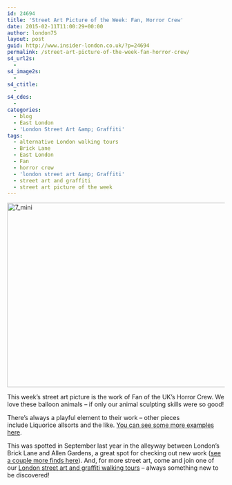 ```yaml
---
id: 24694
title: 'Street Art Picture of the Week: Fan, Horror Crew'
date: 2015-02-11T11:00:29+00:00
author: london75
layout: post
guid: http://www.insider-london.co.uk/?p=24694
permalink: /street-art-picture-of-the-week-fan-horror-crew/
s4_url2s:
  - 
s4_image2s:
  - 
s4_ctitle:
  - 
s4_cdes:
  - 
categories:
  - blog
  - East London
  - 'London Street Art &amp; Graffiti'
tags:
  - alternative London walking tours
  - Brick Lane
  - East London
  - Fan
  - horror crew
  - 'london street art &amp; Graffiti'
  - street art and graffiti
  - street art picture of the week
---
```

<img class="aligncenter wp-image-24697 size-full" src="http://www.insider-london.co.uk/wp-content/uploads/2015/02/7_mini.jpg" alt="7_mini" width="569" height="427" />

This week&#8217;s street art picture is the work of Fan of the UK&#8217;s Horror Crew. We love these balloon animals &#8211; if only our animal sculpting skills were so good!

There&#8217;s always a playful element to their work &#8211; other pieces include Liquorice allsorts and the like. <a href="http://jenikya.com/blog/2013/09/street-art-fan-horror-crew.html" target="_blank">You can see some more examples here</a>.

This was spotted in September last year in the alleyway between London&#8217;s Brick Lane and Allen Gardens, a great spot for checking out new work (<a href="http://www.insider-london.co.uk/2014/12/17/street-art-pictures-of-the-week-are-you-ready-for-your-close-up/" target="_blank">see a couple more finds here</a>). And, for more street art, come and join one of our <a href="http://www.insider-london.co.uk/london-graffiti-artists-walking-tours/" target="_blank">London street art and graffiti walking tours</a> &#8211; always something new to be discovered!
